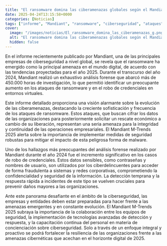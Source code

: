 ```yaml
---
title: "El ransomware domina las ciberamenazas globales según el Mandiant M-Trends 2025"
date: 2025-04-24T13:15:58+0000
categories: [Noticias]
tags: ["informe", "Mandiant", "ransomware", "ciberseguridad", "ataques", "robo de credenciales", "malware."]
cover:
  image: "/images/noticias/El_ransomware_domina_las_ciberamenazas_g.png"
  alt: "El ransomware domina las ciberamenazas globales según el Mandiant M-Trends 2025"
  hidden: false
---
```


En el informe recientemente publicado por Mandiant, una de las principales empresas de ciberseguridad a nivel global, se revela que el ransomware ha emergido como la principal amenaza en el mundo digital, de acuerdo con las tendencias proyectadas para el año 2025. Durante el transcurso del año 2024, Mandiant realizó un exhaustivo análisis forense que abarcó más de 450.000 horas de investigación, lo que permitió identificar un preocupante aumento en los ataques de ransomware y en el robo de credenciales en entornos virtuales.

Este informe detallado proporciona una visión alarmante sobre la evolución de las ciberamenazas, destacando la creciente sofisticación y frecuencia de los ataques de ransomware. Estos ataques, que buscan cifrar los datos de las organizaciones para posteriormente solicitar un rescate económico a cambio de su liberación, representan una seria amenaza para la integridad y continuidad de las operaciones empresariales. El Mandiant M-Trends 2025 alerta sobre la importancia de implementar medidas de seguridad robustas para mitigar el impacto de esta peligrosa forma de malware.

Uno de los hallazgos más preocupantes del análisis forense realizado por Mandiant durante el año 2024 fue el incremento significativo en los casos de robo de credenciales. Estos datos sensibles, como contraseñas y nombres de usuario, son utilizados por los ciberdelincuentes para acceder de forma fraudulenta a sistemas y redes corporativas, comprometiendo la confidencialidad y seguridad de la información. La detección temprana y la respuesta rápida a incidentes de este tipo se vuelven cruciales para prevenir daños mayores a las organizaciones.

Ante este panorama desafiante en el ámbito de la ciberseguridad, las empresas y entidades deben estar preparadas para hacer frente a las amenazas emergentes y en constante evolución. El Mandiant M-Trends 2025 subraya la importancia de la colaboración entre los equipos de seguridad, la implementación de tecnologías avanzadas de detección y respuesta, y la capacitación continua del personal en materia de concienciación sobre ciberseguridad. Solo a través de un enfoque integral y proactivo se podrá fortalecer la resiliencia de las organizaciones frente a las amenazas cibernéticas que acechan en el horizonte digital de 2025.
